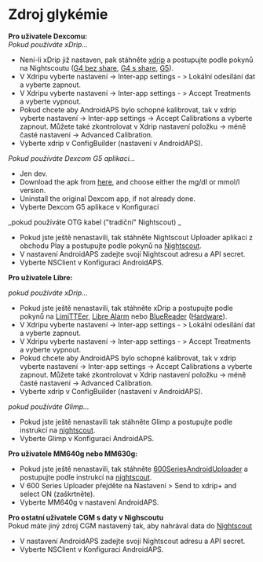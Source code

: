 # Zdroj glykémie

**Pro uživatele Dexcomu:**   
_Pokud používáte xDrip..._  


* Není-li xDrip již nastaven, pak stáhněte [xdrip](https://github.com/NightscoutFoundation/xDrip) a postupujte podle pokynů na Nightscoutu ([G4 bez share](http://www.nightscout.info/wiki/welcome/nightscout-with-xdrip-wireless-bridge), [G4 s share](http://www.nightscout.info/wiki/welcome/nightscout-with-xdrip-and-dexcom-share-wireless), [G5](http://www.nightscout.info/wiki/welcome/nightscout-with-xdrip-and-dexcom-share-wireless/xdrip-with-g5-support)).
* V Xdripu vyberte nastavení -> Inter-app settings - > Lokální odesílání dat a vyberte zapnout.
* V Xdripu vyberte nastavení -> Inter-app settings - > Accept Treatments a vyberte vypnout.
* Pokud chcete aby AndroidAPS bylo schopné kalibrovat, tak v xdrip vyberte nastavení -> Inter-app settings -> Accept Calibrations a vyberte zapnout. Můžete také zkontrolovat v Xdrip nastavení položku -> méně časté nastavení -> Advanced Calibration.
* Vyberte xdrip v ConfigBuilder (nastavení v AndroidAPS).

_Pokud používáte Dexcom G5 aplikaci..._  


* Jen dev.
* Download the apk from [here](https://github.com/dexcomapp/dexcomapp), and choose either the mg/dl or mmol/l version.
* Uninstall the original Dexcom app, if not already done.
* Vyberte Dexcom G5 aplikace v Konfiguraci

_pokud používáte OTG kabel ("tradiční" Nightscout) _  


* Pokud jste ještě nenastavili, tak stáhněte Nightscout Uploader aplikaci z obchodu Play a postupujte podle pokynů na [Nightscout](http://www.nightscout.info/wiki/welcome/basic-requirements).
* V nastavení AndroidAPS zadejte svojí Nightscout adresu a API secret.
* Vyberte NSClient v Konfiguraci AndroidAPS.

**Pro uživatele Libre:**  


_pokud používáte xDrip..._  


* Pokud jste ještě nenastavili, tak stáhněte xDrip a postupujte podle pokynů na [LimiTTEer](https://github.com/JoernL/LimiTTer), [Libre Alarm](https://github.com/pimpimmi/LibreAlarm/wiki) nebo [BlueReader](https://unendlichkeit.net/wordpress/?p=680&lang=en) ([Hardware](https://bluetoolz.de/wordpress/)).
* V Xdripu vyberte nastavení -> Inter-app settings - > Lokální odesílání dat a vyberte zapnout.
* V Xdripu vyberte nastavení -> Inter-app settings - > Accept Treatments a vyberte vypnout.
* Pokud chcete aby AndroidAPS bylo schopné kalibrovat, tak v xdrip vyberte nastavení -> Inter-app settings -> Accept Calibrations a vyberte zapnout. Můžete také zkontrolovat v Xdrip nastavení položku -> méně časté nastavení -> Advanced Calibration.
* Vyberte xdrip v ConfigBuilder (nastavení v AndroidAPS).

_pokud používáte Glimp..._  


* Pokud jste ještě nenastavili tak stáhněte Glimp a postupujte podle instrukcí na [nightscout](http://www.nightscout.info/wiki/welcome/nightscout-for-libre).
* Vyberte Glimp v Konfiguraci AndroidAPS.

**Pro uživatele MM640g nebo MM630g:**  


* Pokud jste ještě nenastavili, tak stáhněte [600SeriesAndroidUploader](http://pazaan.github.io/600SeriesAndroidUploader/) a postupujte podle instrukcí na [nightscout](http://www.nightscout.info/wiki/welcome/nightscout-and-medtronic-640g).
* V 600 Series Uploader přejděte na Nastavení > Send to xdrip+ and select ON (zaškrtněte).
* Vyberte MM640g v nastavení AndroidAPS.

**Pro ostatní uživatele CGM s daty v Nighscoutu**  
Pokud máte jiný zdroj CGM nastavený tak, aby nahrával data do [Nightscout](http://www.nightscout.info)  


* V nastavení AndroidAPS zadejte svojí Nightscout adresu a API secret.
* Vyberte NSClient v Konfiguraci AndroidAPS.